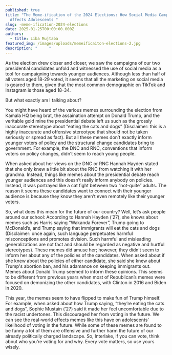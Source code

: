 ```yaml
---
published: true
title: "The Meme-ification of the 2024 Elections: How Social Media Campaigning
  Affects Adolescents "
slug: -meme-ification-2024-elections
date: 2025-01-25T00:00:00.000Z
authors:
  - title: Liba Mujtaba
featured_img: /images/uploads/memeificaiton-elections-2.jpg
description: "     "
---
```




As the election drew closer and closer, we saw the campaigns of our two presidential candidates unfold and witnessed the use of social media as a tool for campaigning towards younger audiences. Although less than half of all voters aged 18-29 voted, it seems that all the marketing on social media is geared to them, given that the most common demographic on TikTok and Instagram is those aged 18-34. 

But what exactly am I talking about? 

You might have heard of the various memes surrounding the election from Kamala HQ being brat, the assaination attempt on Donald Trump, and the veritable gold mine the presidential debate left us such as the grossly inaccurate stereotype about “eating the cats and dogs” (Disclaimer: this is a highly inaccurate and offensive stereotype that should not be taken seriously or spread as fact). But all these memes don’t exactly inform younger voters of policy and the structural change candidates bring to government. For example, the DNC and RNC, conventions that inform voters on policy changes, didn’t seem to reach young people. 

When asked about her views on the DNC or RNC Hannah Hayden stated that she only knew a little bit about the RNC from watching it with her grandma. Instead, things like memes about the presidential debate reach younger audiences and this doesn’t really inform anybody on policies. Instead, it was portrayed like a cat fight between two “not-quite” adults. The reason it seems these candidates want to connect with their younger audience is because they know they aren’t even remotely like their younger voters. 

So, what does this mean for the future of our country? Well, let’s ask people around our school: According to Hannah Hayden (’27), she knows about memes such as Harris saying “Wakanda Forever”, Trump going to McDonald’s, and Trump saying that immigrants will eat the cats and dogs (Disclaimer: once again, such language perpetuates harmful misconceptions and promotes division. Such harmful and misleading generalizations are not fact and should be regarded as negative and hurtful stereotypes). These memes did amuse her; however, they didn’t seem to inform her about any of the policies of the candidates. When asked about if she knew about the policies of either candidate, she said she knew about Trump's abortion ban, and his adamance on keeping immigrants out. Memes about Donald Trump seemed to inform these opinions. This seems to be different from previous years when most of Republican’s memes were focused on demonizing the other candidates, with Clinton in 2016 and Biden in 2020. 

This year, the memes seem to have flipped to make fun of Trump himself. For example, when asked about how Trump saying, “they’re eating the cats and dogs”, Sophie Mustain (’27) said it made her feel uncomfortable due to the racist undertones. This discouraged her from voting in the future. We can see the real-world effects memes like this have on adolescents' likelihood of voting in the future. While some of these memes are found to be funny a lot of them are offensive and further harm the future of our already politically charged landscape. So, Interlake, if you can vote, think about who you’re voting for and why. Every vote matters, so use yours wisely.
